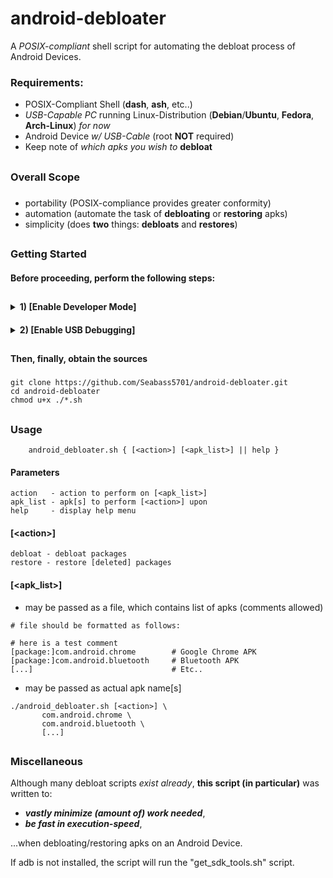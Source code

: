 # android-debloater

A <i>POSIX-compliant</i> shell script for automating the debloat process of Android Devices.

####

### <b>Requirements</b>:
- POSIX-Compliant Shell (<b>dash</b>, <b>ash</b>, etc..)
- <i>USB-Capable PC</i> running Linux-Distribution (<b>Debian</b>/<b>Ubuntu</b>, <b>Fedora</b>, <b>Arch-Linux</b>) <i>for now</i>
- Android Device <i>w/ USB-Cable</i> (root <b>NOT</b> required)
- Keep note of <i>which apks you wish to</i> <b>debloat</b>
###

##
### Overall Scope

###
   - portability (POSIX-compliance provides greater conformity)
   - automation (automate the task of <b>debloating</b> or <b>restoring</b> apks)
   - simplicity (does <b>two</b> things: <b>debloats</b> and <b>restores</b>)
###


##
### Getting Started

#### Before proceeding, perform the following steps:

##
####
<details><summary><b>1) [Enable Developer Mode]</b></summary>
   
   #####
   1) Go into the "Settings" app on your Android Device
   #####
   2) Search for: "Build Number"
   ```
   (usually located somewhere in Settings -> About)
   ```
   #####
   3) Tap "Build Number" 5 times consecutively (agreeing/responding to any prompts as required)
   #####
   <b>After performing these steps, you should receive a notification that Developer Mode was enabled</b>
   
</details>

####
<details><summary><b>2) [Enable USB Debugging]</b></summary>

   #####
   1) Go into the "Settings" app on your Android Device
   #####
   2) Search for: "Developer Settings"
   ```
   (usually located in the root of the settings menu, otherwise in Settings -> System)
   ```
   #####
   3) Toggle "USB Debugging" to on (continue, if given a warning)
   #####
   <b>IMPORTANT NOTE:</b>
   
   Do not leave USB Debugging on for longer than you intend to keep your device connected!
   
</details>


##
####
####
#### Then, finally, obtain the sources
#####
```shell
git clone https://github.com/Seabass5701/android-debloater.git
cd android-debloater
chmod u+x ./*.sh
```
#####
####
####
####
##
### Usage

```
    android_debloater.sh { [<action>] [<apk_list>] || help }
```

#### Parameters
```shell
action   - action to perform on [<apk_list>]
apk_list - apk[s] to perform [<action>] upon
help     - display help menu
```
#### [\<action>]
```shell
debloat - debloat packages
restore - restore [deleted] packages
```
#### [\<apk_list>]
- may be passed as a file, which contains list of apks (comments allowed)
```shell
# file should be formatted as follows:

# here is a test comment
[package:]com.android.chrome        # Google Chrome APK
[package:]com.android.bluetooth     # Bluetooth APK
[...]                               # Etc..
```

- may be passed as actual apk name[s]
```shell
./android_debloater.sh [<action>] \
       com.android.chrome \
       com.android.bluetooth \
       [...]
```

##
### Miscellaneous
Although many debloat scripts <i>exist already</i>, <b>this script (in particular)</b> was written to:
- <b><i>vastly minimize (amount of) work needed</i></b>,
- <b><i>be fast in execution-speed</i></b>,

...when debloating/restoring apks on an Android Device.

If adb is not installed, the script will run the "get_sdk_tools.sh" script.
